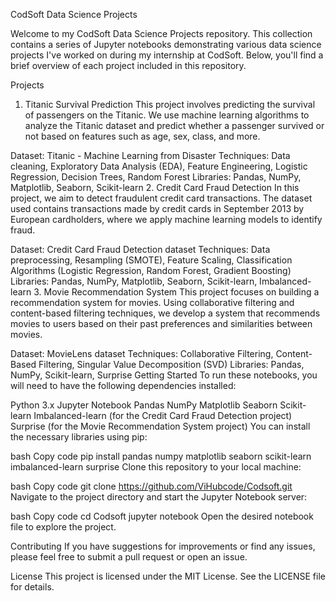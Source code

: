 CodSoft Data Science Projects

Welcome to my CodSoft Data Science Projects repository. This collection contains a series of Jupyter notebooks demonstrating various data science projects I've worked on during my internship at CodSoft. Below, you'll find a brief overview of each project included in this repository.

Projects
1. Titanic Survival Prediction
This project involves predicting the survival of passengers on the Titanic. We use machine learning algorithms to analyze the Titanic dataset and predict whether a passenger survived or not based on features such as age, sex, class, and more.

Dataset: Titanic - Machine Learning from Disaster
Techniques: Data cleaning, Exploratory Data Analysis (EDA), Feature Engineering, Logistic Regression, Decision Trees, Random Forest
Libraries: Pandas, NumPy, Matplotlib, Seaborn, Scikit-learn
2. Credit Card Fraud Detection
In this project, we aim to detect fraudulent credit card transactions. The dataset used contains transactions made by credit cards in September 2013 by European cardholders, where we apply machine learning models to identify fraud.

Dataset: Credit Card Fraud Detection dataset
Techniques: Data preprocessing, Resampling (SMOTE), Feature Scaling, Classification Algorithms (Logistic Regression, Random Forest, Gradient Boosting)
Libraries: Pandas, NumPy, Matplotlib, Seaborn, Scikit-learn, Imbalanced-learn
3. Movie Recommendation System
This project focuses on building a recommendation system for movies. Using collaborative filtering and content-based filtering techniques, we develop a system that recommends movies to users based on their past preferences and similarities between movies.

Dataset: MovieLens dataset
Techniques: Collaborative Filtering, Content-Based Filtering, Singular Value Decomposition (SVD)
Libraries: Pandas, NumPy, Scikit-learn, Surprise
Getting Started
To run these notebooks, you will need to have the following dependencies installed:

Python 3.x
Jupyter Notebook
Pandas
NumPy
Matplotlib
Seaborn
Scikit-learn
Imbalanced-learn (for the Credit Card Fraud Detection project)
Surprise (for the Movie Recommendation System project)
You can install the necessary libraries using pip:

bash
Copy code
pip install pandas numpy matplotlib seaborn scikit-learn imbalanced-learn surprise
Clone this repository to your local machine:

bash
Copy code
git clone https://github.com/ViHubcode/Codsoft.git
Navigate to the project directory and start the Jupyter Notebook server:

bash
Copy code
cd Codsoft
jupyter notebook
Open the desired notebook file to explore the project.

Contributing
If you have suggestions for improvements or find any issues, please feel free to submit a pull request or open an issue.

License
This project is licensed under the MIT License. See the LICENSE file for details.

